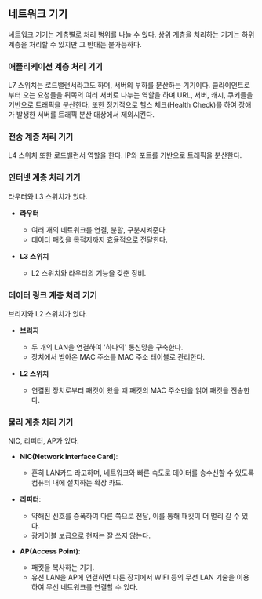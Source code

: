 ## 네트워크 기기

네트워크 기기는 계층별로 처리 범위를 나눌 수 있다. 상위 계층을 처리하는 기기는 하위 계층을 처리할 수 있지만 그 반대는 불가능하다.

### 애플리케이션 계층 처리 기기

L7 스위치는 로드밸런서라고도 하며, 서버의 부하를 분산하는 기기이다. 클라이언트로부터 오는 요청들을 뒤쪽의 여러 서버로 나누는 역할을 하며 URL, 서버, 캐시, 쿠키들을 기반으로 트래픽을 분산한다. 또한 정기적으로 헬스 체크(Health Check)를 하여 장애가 발생한 서버를 트래픽 분산 대상에서 제외시킨다.

### 전송 계층 처리 기기

L4 스위치 또한 로드밸런서 역할을 한다. IP와 포트를 기반으로 트래픽을 분산한다.

### 인터넷 계층 처리 기기

라우터와 L3 스위치가 있다.

- **라우터**
    - 여러 개의 네트워크를 연결, 분할, 구분시켜준다.
    - 데이터 패킷을 목적지까지 효율적으로 전달한다.

- **L3 스위치**
    - L2 스위치와 라우터의 기능을 갖춘 장비.

### 데이터 링크 계층 처리 기기

브리지와 L2 스위치가 있다.

- **브리지**
    - 두 개의 LAN을 연결하여 '하나의' 통신망을 구축한다.
    - 장치에서 받아온 MAC 주소를 MAC 주소 테이블로 관리한다.

- **L2 스위치**
    - 연결된 장치로부터 패킷이 왔을 때 패킷의 MAC 주소만을 읽어 패킷을 전송한다.

### 물리 계층 처리 기기
NIC, 리피터, AP가 있다.

- **NIC(Network Interface Card)**:
    - 흔히 LAN카드 라고하며, 네트워크와 빠른 속도로 데이터를 송수신할 수 있도록 컴퓨터 내에 설치하는 확장 카드.

- **리피터**:
    - 약해진 신호를 증폭하여 다른 쪽으로 전달, 이를 통해 패킷이 더 멀리 갈 수 있다.
    - 광케이블 보급으로 현재는 잘 쓰지 않는다.

- **AP(Access Point)**:
    - 패킷을 복사하는 기기.
    - 유선 LAN을 AP에 연결하면 다른 장치에서 WIFI 등의 무선 LAN 기술을 이용하여 무선 네트워크를 연결할 수 있다. 
